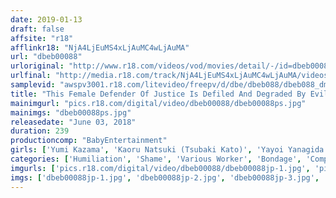 ```yaml
---
date: 2019-01-13
draft: false
affsite: "r18"
afflinkr18: "NjA4LjEuMS4xLjAuMC4wLjAuMA"
url: "dbeb00088"
urloriginal: "http://www.r18.com/videos/vod/movies/detail/-/id=dbeb00088"
urlfinal: "http://media.r18.com/track/NjA4LjEuMS4xLjAuMC4wLjAuMA/videos/vod/movies/detail/-/id=dbeb00088"
samplevid: "awspv3001.r18.com/litevideo/freepv/d/dbe/dbeb088/dbeb088_dmb_w.mp4"
title: "This Female Defender Of Justice Is Defiled And Degraded By Evil Men!! She Fights To The Death With All Her Might, But Succumbs To Weeping Orgasmic Ecstgasy The Baby Entertainment GOLD BEST"
mainimgurl: "pics.r18.com/digital/video/dbeb00088/dbeb00088ps.jpg"
mainimgs: "dbeb00088ps.jpg"
releasedate: "June 03, 2018"
duration: 239
productioncomp: "BabyEntertainment"
girls: ['Yumi Kazama', 'Kaoru Natsuki (Tsubaki Kato)', 'Yayoi Yanagida', 'Uta Kohaku', 'Riko Miyase', 'Mikan Kururugi', 'Mikuni Maisaki', 'Saki Hatsumi', 'Mai Araki', 'Noa Imai']
categories: ['Humiliation', 'Shame', 'Various Worker', 'Bondage', 'Compilation', 'Hi-Def']
imgurls: ['pics.r18.com/digital/video/dbeb00088/dbeb00088jp-1.jpg', 'pics.r18.com/digital/video/dbeb00088/dbeb00088jp-2.jpg', 'pics.r18.com/digital/video/dbeb00088/dbeb00088jp-3.jpg', 'pics.r18.com/digital/video/dbeb00088/dbeb00088jp-4.jpg', 'pics.r18.com/digital/video/dbeb00088/dbeb00088jp-5.jpg', 'pics.r18.com/digital/video/dbeb00088/dbeb00088jp-6.jpg', 'pics.r18.com/digital/video/dbeb00088/dbeb00088jp-7.jpg', 'pics.r18.com/digital/video/dbeb00088/dbeb00088jp-8.jpg', 'pics.r18.com/digital/video/dbeb00088/dbeb00088jp-9.jpg', 'pics.r18.com/digital/video/dbeb00088/dbeb00088jp-10.jpg', 'pics.r18.com/digital/video/dbeb00088/dbeb00088jp-11.jpg', 'pics.r18.com/digital/video/dbeb00088/dbeb00088jp-12.jpg', 'pics.r18.com/digital/video/dbeb00088/dbeb00088jp-13.jpg', 'pics.r18.com/digital/video/dbeb00088/dbeb00088jp-14.jpg', 'pics.r18.com/digital/video/dbeb00088/dbeb00088jp-15.jpg', 'pics.r18.com/digital/video/dbeb00088/dbeb00088jp-16.jpg', 'pics.r18.com/digital/video/dbeb00088/dbeb00088jp-17.jpg', 'pics.r18.com/digital/video/dbeb00088/dbeb00088jp-18.jpg', 'pics.r18.com/digital/video/dbeb00088/dbeb00088jp-19.jpg', 'pics.r18.com/digital/video/dbeb00088/dbeb00088jp-20.jpg']
imgs: ['dbeb00088jp-1.jpg', 'dbeb00088jp-2.jpg', 'dbeb00088jp-3.jpg', 'dbeb00088jp-4.jpg', 'dbeb00088jp-5.jpg', 'dbeb00088jp-6.jpg', 'dbeb00088jp-7.jpg', 'dbeb00088jp-8.jpg', 'dbeb00088jp-9.jpg', 'dbeb00088jp-10.jpg', 'dbeb00088jp-11.jpg', 'dbeb00088jp-12.jpg', 'dbeb00088jp-13.jpg', 'dbeb00088jp-14.jpg', 'dbeb00088jp-15.jpg', 'dbeb00088jp-16.jpg', 'dbeb00088jp-17.jpg', 'dbeb00088jp-18.jpg', 'dbeb00088jp-19.jpg', 'dbeb00088jp-20.jpg']
---
```

